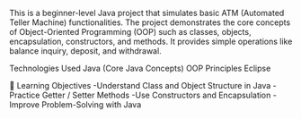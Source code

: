 This is a beginner-level Java project that simulates basic ATM (Automated Teller Machine) functionalities. The project demonstrates the core concepts of Object-Oriented Programming (OOP) such as classes, objects, encapsulation, constructors, and methods. It provides simple operations like balance inquiry, deposit, and withdrawal.

Technologies Used
Java (Core Java Concepts)
OOP Principles
Eclipse

🎯 Learning Objectives
-Understand Class and Object Structure in Java
-Practice Getter / Setter Methods
-Use Constructors and Encapsulation
-Improve Problem-Solving with Java
